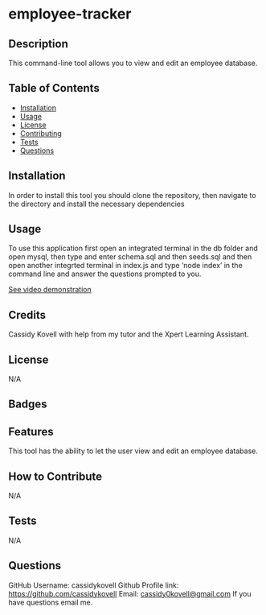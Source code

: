 # employee-tracker

## Description
This command-line tool allows you to view and edit an employee database.

## Table of Contents
- [Installation](#installation)
- [Usage](#usage)
- [License](#license)
- [Contributing](#contributing)
- [Tests](#tests)
- [Questions](#questions)

## Installation
In order to install this tool you should clone the repository, then navigate to the directory and install the necessary dependencies

## Usage
To use this application first open an integrated terminal in the db folder and open mysql, then type and enter schema.sql and then seeds.sql and then open another integrted terminal in index.js and type ‘node index’ in the command line and answer the questions prompted to you.

[See video demonstration](https://drive.google.com/file/d/15UgD-mwegYuxsutdEAhkRO-jATaPM-O1/view)

## Credits
Cassidy Kovell with help from my tutor and the Xpert Learning Assistant.

## License
N/A

## Badges

## Features 
This tool has the ability to let the user view and edit an employee database.

## How to Contribute
N/A

## Tests
N/A 

## Questions
GitHub Username: cassidykovell
Github Profile link: https://github.com/cassidykovell
Email: cassidy0kovell@gmail.com 
If you have questions email me.